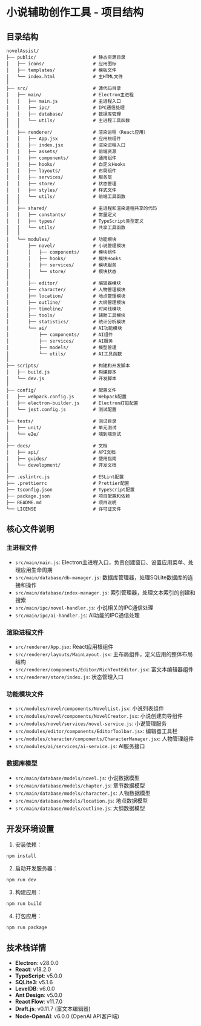 # 小说辅助创作工具 - 项目结构

## 目录结构

```
novelAssist/
├── public/                     # 静态资源目录
│   ├── icons/                  # 应用图标
│   ├── templates/              # 模板文件
│   └── index.html              # 主HTML文件
│
├── src/                        # 源代码目录
│   ├── main/                   # Electron主进程
│   │   ├── main.js             # 主进程入口
│   │   ├── ipc/                # IPC通信处理
│   │   ├── database/           # 数据库管理
│   │   └── utils/              # 主进程工具函数
│   │
│   ├── renderer/               # 渲染进程（React应用）
│   │   ├── App.jsx             # 应用根组件
│   │   ├── index.jsx           # 渲染进程入口
│   │   ├── assets/             # 前端资源
│   │   ├── components/         # 通用组件
│   │   ├── hooks/              # 自定义Hooks
│   │   ├── layouts/            # 布局组件
│   │   ├── services/           # 服务层
│   │   ├── store/              # 状态管理
│   │   ├── styles/             # 样式文件
│   │   └── utils/              # 前端工具函数
│   │
│   ├── shared/                 # 主进程和渲染进程共享的代码
│   │   ├── constants/          # 常量定义
│   │   ├── types/              # TypeScript类型定义
│   │   └── utils/              # 共享工具函数
│   │
│   └── modules/                # 功能模块
│       ├── novel/              # 小说管理模块
│       │   ├── components/     # 模块组件
│       │   ├── hooks/          # 模块Hooks
│       │   ├── services/       # 模块服务
│       │   └── store/          # 模块状态
│       │
│       ├── editor/             # 编辑器模块
│       ├── character/          # 人物管理模块
│       ├── location/           # 地点管理模块
│       ├── outline/            # 大纲管理模块
│       ├── timeline/           # 时间线模块
│       ├── tools/              # 辅助工具模块
│       ├── statistics/         # 统计分析模块
│       └── ai/                 # AI功能模块
│           ├── components/     # AI组件
│           ├── services/       # AI服务
│           ├── models/         # 模型管理
│           └── utils/          # AI工具函数
│
├── scripts/                    # 构建和开发脚本
│   ├── build.js                # 构建脚本
│   └── dev.js                  # 开发脚本
│
├── config/                     # 配置文件
│   ├── webpack.config.js       # Webpack配置
│   ├── electron-builder.js     # Electron打包配置
│   └── jest.config.js          # 测试配置
│
├── tests/                      # 测试目录
│   ├── unit/                   # 单元测试
│   └── e2e/                    # 端到端测试
│
├── docs/                       # 文档
│   ├── api/                    # API文档
│   ├── guides/                 # 使用指南
│   └── development/            # 开发文档
│
├── .eslintrc.js                # ESLint配置
├── .prettierrc                 # Prettier配置
├── tsconfig.json               # TypeScript配置
├── package.json                # 项目配置和依赖
├── README.md                   # 项目说明
└── LICENSE                     # 许可证文件
```

## 核心文件说明

### 主进程文件

- `src/main/main.js`: Electron主进程入口，负责创建窗口、设置应用菜单、处理应用生命周期
- `src/main/database/db-manager.js`: 数据库管理器，处理SQLite数据库的连接和操作
- `src/main/database/index-manager.js`: 索引管理器，处理文本索引的创建和搜索
- `src/main/ipc/novel-handler.js`: 小说相关的IPC通信处理
- `src/main/ipc/ai-handler.js`: AI功能的IPC通信处理

### 渲染进程文件

- `src/renderer/App.jsx`: React应用根组件
- `src/renderer/layouts/MainLayout.jsx`: 主布局组件，定义应用的整体布局结构
- `src/renderer/components/Editor/RichTextEditor.jsx`: 富文本编辑器组件
- `src/renderer/store/index.js`: 状态管理入口

### 功能模块文件

- `src/modules/novel/components/NovelList.jsx`: 小说列表组件
- `src/modules/novel/components/NovelCreator.jsx`: 小说创建向导组件
- `src/modules/novel/services/novel-service.js`: 小说管理服务
- `src/modules/editor/components/EditorToolbar.jsx`: 编辑器工具栏
- `src/modules/character/components/CharacterManager.jsx`: 人物管理组件
- `src/modules/ai/services/ai-service.js`: AI服务接口

### 数据库模型

- `src/main/database/models/novel.js`: 小说数据模型
- `src/main/database/models/chapter.js`: 章节数据模型
- `src/main/database/models/character.js`: 人物数据模型
- `src/main/database/models/location.js`: 地点数据模型
- `src/main/database/models/outline.js`: 大纲数据模型

## 开发环境设置

1. 安装依赖：
```bash
npm install
```

2. 启动开发服务器：
```bash
npm run dev
```

3. 构建应用：
```bash
npm run build
```

4. 打包应用：
```bash
npm run package
```

## 技术栈详情

- **Electron**: v28.0.0
- **React**: v18.2.0
- **TypeScript**: v5.0.0
- **SQLite3**: v5.1.6
- **LevelDB**: v6.0.0
- **Ant Design**: v5.0.0
- **React Flow**: v11.7.0
- **Draft.js**: v0.11.7 (富文本编辑器)
- **Node-OpenAI**: v6.0.0 (OpenAI API客户端) 
